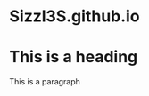# Sizzl3S.github.io
<!DOCTYPE html>

<html>
<head>
  <title>Page Title</title>
</head>
  
<body>
  
<h1>This is a heading</h1>
<p>This is a paragraph</p>

</body>

</html>

